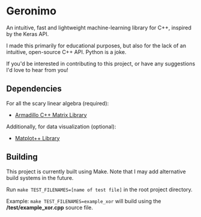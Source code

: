 # Geronimo
An intuitive, fast and lightweight machine-learning library for C++, inspired by the Keras API.

I made this primarily for educational purposes, but also for the lack of an intuitive, open-source C++ API. Python is a joke.

If you'd be interested in contributing to this project, or have any suggestions I'd love to hear from you!

## Dependencies
For all the scary linear algebra (required):
- [Armadillo C++ Matrix Library](https://gitlab.com/conradsnicta/armadillo-code)

Additionally, for data visualization (optional):
- [Matplot++ Library](https://alandefreitas.github.io/matplotplusplus/)

## Building
This project is currently built using Make. Note that I may add alternative build systems in the future.

Run `make TEST_FILENAMES=[name of test file]` in the root project directory.

Example: `make TEST_FILENAMES=example_xor` will build using the **/test/example_xor.cpp** source file.
